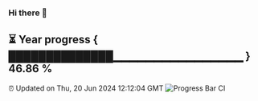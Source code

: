 ### Hi there 👋
⏳ Year progress { ██████████████▁▁▁▁▁▁▁▁▁▁▁▁▁▁▁▁ } 46.86 %
---
⏰ Updated on Thu, 20 Jun 2024 12:12:04 GMT
![Progress Bar CI](https://github.com/Moyi321/Moyi321/workflows/Progress%20Bar%20CI/badge.svg)
